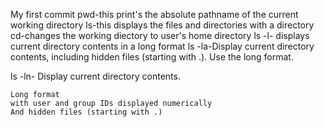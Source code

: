 My first commit
pwd-this print's the absolute pathname of the current working directory
ls-this displays the files and directories with a directory
cd-changes the working diectory to user's home directory
ls -l- displays current directory contents in a long format
ls -la-Display current directory contents, including hidden files (starting with .). Use the long format.

ls -ln- Display current directory contents.

    Long format
    with user and group IDs displayed numerically
    And hidden files (starting with .)

